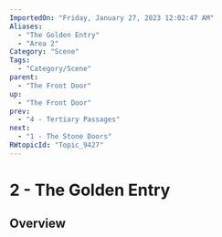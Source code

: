 ```yaml
---
ImportedOn: "Friday, January 27, 2023 12:02:47 AM"
Aliases:
  - "The Golden Entry"
  - "Area 2"
Category: "Scene"
Tags:
  - "Category/Scene"
parent:
  - "The Front Door"
up:
  - "The Front Door"
prev:
  - "4 - Tertiary Passages"
next:
  - "1 - The Stone Doors"
RWtopicId: "Topic_9427"
---
```

# 2 - The Golden Entry
## Overview

